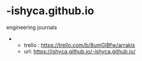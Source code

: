 # -ishyca.github.io 
engineering journals



- - trello : https://trello.com/b/8umGIBfw/arrakis
  - url: https://ishyca.github.io/-ishyca.github.io/


